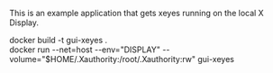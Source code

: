 This is an example application that gets xeyes running on the local X Display.

docker build -t gui-xeyes .  
docker run --net=host --env="DISPLAY" --volume="$HOME/.Xauthority:/root/.Xauthority:rw" gui-xeyes